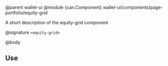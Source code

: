 @parent wallet-ui
@module {can.Component} wallet-ui/components/page-portfolio/equity-grid <equity-grid>

A short description of the equity-grid component

@signature `<equity-grid>`

@body

## Use

